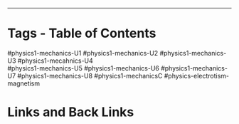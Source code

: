 __________________
# Tags - Table of Contents
#physics1-mechanics-U1
#physics1-mechanics-U2
#physics1-mechanics-U3
#physics1-mecahnics-U4  
#physics1-mechanics-U5
#physics1-mechanics-U6
#physics1-mechanics-U7
#physics1-mechanics-U8
#physics1-mechanicsC
#physics-electrotism-magnetism

# Links and Back Links
